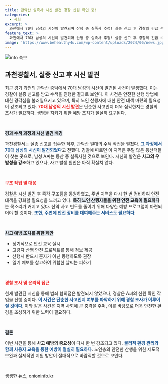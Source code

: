```yaml
---
title: 관악산 실족사 시신 발견 경찰 신원 확인 중!
categories:
  - 사회
excerpt: >
  과천에서 70대 남성의 시신이 발견되며 산행 중 실족사 추정! 실종 신고 후 경찰의 긴급 수색 결과, 범죄 혐의는 전혀 없다는 소식이 전해졌다.
feature_text: >
  과천에서 70대 남성의 시신이 발견되며 산행 중 실족사 추정! 실종 신고 후 경찰의 긴급 수색 결과, 범죄 혐의는 전혀 없다는 소식이 전해졌다.
image: 'https://www.behealthy4u.com/wp-content/uploads/2024/06/news.jpg'
---
```


<p><img src="https://www.behealthy4u.com/wp-content/uploads/2024/06/news.jpg" alt="info 속보" /></p>

<h2 data-ke-size="size26">과천경찰서, 실종 신고 후 시신 발견</h2>

<p data-ke-size="size16">최근 경기 과천의 관악산 중턱에서 70대 남성의 시신이 발견된 사건이 발생했다. 이는 경찰이 실종 신고를 받고 수색을 진행한 결과로 보인다. 이 사건은 안전한 산행 방법에 대한 경각심을 불러일으키고 있으며, 특히 노인 산행자에 대한 안전 대책 마련의 필요성이 강조되고 있다. <b><span style="color: #ee2323;">70대 남성의 시신 발견</span></b>은 단순한 사고인지 더욱 심각한지는 경찰의 조사가 필요하다. 생명을 지키기 위한 예방 조치가 절실히 요구된다.</p>

<p data-ke-size="size16">&nbsp;</p>

<p><b><span style="background-color: #21538527;">경과 수색 과정과 시신 발견 배경</span></b></p>

<p data-ke-size="size16">과천경찰서는 실종 신고를 접수한 직후, 관악산 일대의 수색 작전을 펼쳤다. <b><span style="color: #1a5490;">그 과정에서 70대 남성의 시신이 발견되었다</span></b>고 전했다. 경찰에 따르면 이 지역은 주말 많은 등산객들이 찾는 곳으로, 남성 A씨는 등산 중 실족사한 것으로 보인다. 시신의 발견은 <b>사고의 우발성을 강조</b>하고 있으나, 사고 발생 원인은 아직 확실치 않다.</p>

<p data-ke-size="size16">&nbsp;</p>

<p><b><span style="color: #ee2323;">구조 작업 및 대응</span></b></p>

<p data-ke-size="size16">경찰은 시신 발견 후 즉각 구조팀을 동원하였고, 주변 지역을 다시 한 번 정비하여 안전 대책을 강화할 필요성을 느끼고 있다. <b><span style="background-color: #21538527;">특히 노인 산행자들을 위한 안전 교육이 필요하다</span></b>는 목소리가 커지고 있다. 산악 사고 빈도를 줄이기 위해 다양한 예방 프로그램이 마련되어야 할 것이다. <b><span style="color: #1a5490;">또한, 주변에 안전 장비를 대여해주는 서비스도 필요하다</span></b>.</p>

<p data-ke-size="size16">&nbsp;</p>

<p><b><span style="background-color: #21538527;">사고 예방 조치를 위한 제안</span></b></p>

<ul>
    <li>정기적으로 안전 교육 실시</li>
    <li>고령자 산행 안전 프로젝트를 통해 정보 제공</li>
    <li>산행시 반드시 혼자가 아닌 동행하도록 권장</li>
    <li>일기 예보를 참고하여 위험한 날씨는 피하기</li>
</ul>

<p data-ke-size="size16">&nbsp;</p>

<p><b><span style="color: #ee2323;">경찰 조사 및 윤리적 접근</span></b></p>

<p data-ke-size="size16">현재 발견된 시신을 통해 범죄 혐의점은 발견되지 않았으나, 경찰은 A씨의 신원 확인 작업을 진행 중이다. <b><span style="color: #1a5490;">이 사건은 단순한 사고인지 여부를 파악하기 위해 경찰 조사가 이루어질 것이다</span></b>. 이와 같은 사건은 지역 사회에 큰 충격을 주며, 이를 바탕으로 더욱 안전한 환경을 조성하기 위한 노력이 필요하다.</p>

<p data-ke-size="size16">&nbsp;</p>

<p><b><span style="background-color: #21538527;">결론</span></b></p>

<p data-ke-size="size16">이번 사건을 통해 <b>사고 예방의 중요성</b>이 다시 한 번 강조되고 있다. <b><span style="color: #1a5490;">물리적 환경 관리와 함께 사용자 교육을 통한 예방이 절실히 필요하다</span></b>. 노인층의 안전한 산행을 위한 제도적 보완과 실제적인 지원 방안이 절대적으로 바람직할 것으로 보인다.</p>

<p data-ke-size="size16">&nbsp;</p>
생생한 뉴스, <a href="https://onioninfo.kr" rel="dofollow">onioninfo.kr</a>


